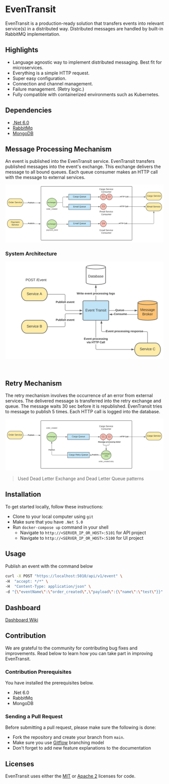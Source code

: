 # EvenTransit

EvenTransit is a production-ready solution that transfers events into relevant service(s) in a distributed way. Distributed messages are handled by built-in RabbitMQ implementation.

## Highlights
- Language agnostic way to implement distributed messaging. Best fit for microservices.
- Everything is a simple HTTP request.
- Super easy configuration.
- Connection and channel management.
- Failure management. (Retry logic.)
- Fully compatible with containerized environments such as Kubernetes.

## Dependencies
- [.Net 6.0](https://dotnet.microsoft.com/download/dotnet/6.0)
- [RabbitMq](https://www.rabbitmq.com/download.html)
- [MongoDB](https://www.mongodb.com/try/download/community)

## Message Processing Mechanism

An event is published into the EvenTransit service. EvenTransit transfers published messages into the event's exchange. This exchange delivers the message to all bound queues. Each queue consumer makes an HTTP call with the message to external services.


![EvenTransit Message Processing Mechanism](assets/EvenTransitInternalMechanism.svg) 

### System Architecture

![EvenTransit Dependency Relations](assets/EvenTransitWithDependencies.svg)

 
## Retry Mechanism

The retry mechanism involves the occurrence of an error from external services. The delivered message is transferred into the retry exchange and queue. The message waits 30 sec before it is republished. EvenTransit tries to message to publish 5 times. Each HTTP call is logged into the database.

![EvenTransit Retry Mechanism](assets/EvenTransitRetryMechanism.svg)

> Used Dead Letter Exchange and Dead Letter Queue patterns

## Installation

To get started locally, follow these instructions:
- Clone to your local computer using `git`
- Make sure that you have `.Net 5.0`
- Run `docker-compose up` command in your shell
  - Navigate to `http://<SERVER_IP_OR_HOST>:5101` for API project
  - Navigate to `http://<SERVER_IP_OR_HOST>:5100` for UI project

## Usage

Publish an event with the command below

```bash 
curl -X POST "https://localhost:5010/api/v1/event" \ 
-H  "accept: */*" \
-H  "Content-Type: application/json" \ 
-d "{\"eventName\":\"order_created\",\"payload\":{\"name\":\"test\"}}"
``` 

## Dashboard
[Dashboard Wiki](Dashboard.md)

## Contribution
We are grateful to the community for contributing bug fixes and improvements. Read below to learn how you can take part in improving EvenTransit.

### Contribution Prerequisites
You have installed the prerequisites below.
- .Net 6.0
- RabbitMq
- MongoDB


### Sending a Pull Request
Before submitting a pull request, please make sure the following is done:
- Fork the repository and create your branch from `main`.
- Make sure you use [Gitflow](https://www.atlassian.com/git/tutorials/comparing-workflows/gitflow-workflow) branching model 
- Don't forget to add new feature explanations to the documentation

## Licenses
EvenTransit uses either the [MIT](LICENSE.txt) or [Apache 2](https://www.apache.org/licenses/LICENSE-2.0) licenses for code.

